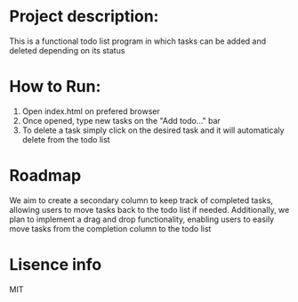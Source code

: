 # Project description:
This is a functional todo list program in which tasks can be added and deleted depending on its status

# How to Run: 
1. Open index.html on prefered browser
2. Once opened, type new tasks on the "Add todo..." bar 
3. To delete a task simply click on the desired task and it will automaticaly delete from the todo list

# Roadmap
We aim to create a secondary column to keep track of completed tasks, allowing users to move tasks back to the todo list if needed. Additionally, we plan to implement a drag and drop functionality, enabling users to easily move tasks from the completion column to the todo list

# Lisence info
MIT
